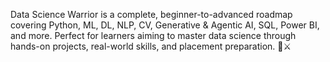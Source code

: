 Data Science Warrior is a complete, beginner-to-advanced roadmap covering Python, ML, DL, NLP, CV, Generative & Agentic AI, SQL, Power BI, and more. Perfect for learners aiming to master data science through hands-on projects, real-world skills, and placement preparation. 🧠⚔️
